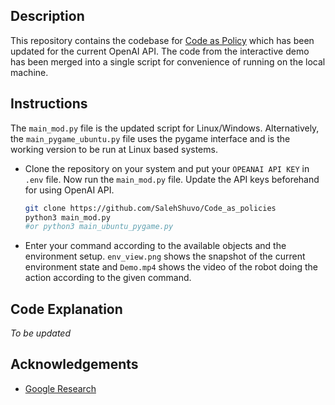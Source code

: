 ## Description
This repository contains the codebase for [Code as Policy](https://code-as-policies.github.io/) which has been updated for the current OpenAI API. The code from the interactive demo has been merged into a single script for convenience of running on the local machine.
## Instructions
The ```main_mod.py``` file is the updated script for Linux/Windows. Alternatively, the ```main_pygame_ubuntu.py``` file uses the pygame interface and is the working version to be run at Linux based systems.
* Clone the repository on your system and put your `OPEANAI API KEY` in ```.env``` file. Now run the ```main_mod.py``` file. Update the API keys beforehand for using OpenAI API.
    ```bash
    git clone https://github.com/SalehShuvo/Code_as_policies
    python3 main_mod.py
    #or python3 main_ubuntu_pygame.py
    ```
* Enter your command according to the available objects and the environment setup. ```env_view.png``` shows the snapshot of the current environment state and ```Demo.mp4``` shows the video of the robot doing the action according to the given command.
## Code Explanation
*To be updated*
## Acknowledgements
* [Google Research](https://github.com/google-research/google-research/tree/master/code_as_policies)
